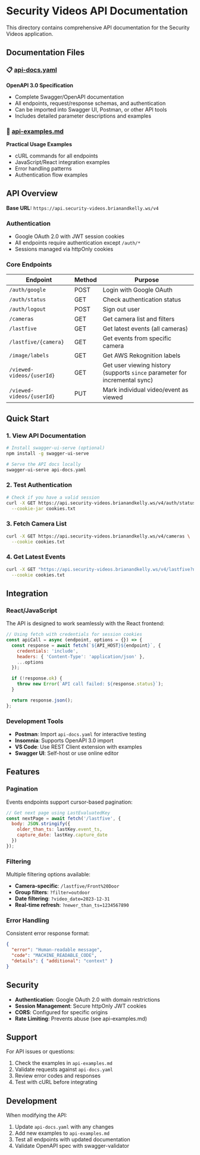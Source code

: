 # Security Videos API Documentation

This directory contains comprehensive API documentation for the Security Videos application.

## Documentation Files

### 📋 [api-docs.yaml](./api-docs.yaml)
**OpenAPI 3.0 Specification**
- Complete Swagger/OpenAPI documentation
- All endpoints, request/response schemas, and authentication
- Can be imported into Swagger UI, Postman, or other API tools
- Includes detailed parameter descriptions and examples

### 🔧 [api-examples.md](./api-examples.md)
**Practical Usage Examples**
- cURL commands for all endpoints
- JavaScript/React integration examples
- Error handling patterns
- Authentication flow examples

## API Overview

**Base URL:** `https://api.security-videos.brianandkelly.ws/v4`

### Authentication
- Google OAuth 2.0 with JWT session cookies
- All endpoints require authentication except `/auth/*`
- Sessions managed via httpOnly cookies

### Core Endpoints

| Endpoint | Method | Purpose |
|----------|--------|---------|
| `/auth/google` | POST | Login with Google OAuth |
| `/auth/status` | GET | Check authentication status |
| `/auth/logout` | POST | Sign out user |
| `/cameras` | GET | Get camera list and filters |
| `/lastfive` | GET | Get latest events (all cameras) |
| `/lastfive/{camera}` | GET | Get events from specific camera |
| `/image/labels` | GET | Get AWS Rekognition labels |
| `/viewed-videos/{userId}` | GET | Get user viewing history (supports `since` parameter for incremental sync) |
| `/viewed-videos/{userId}` | PUT | Mark individual video/event as viewed |

## Quick Start

### 1. View API Documentation
```bash
# Install swagger-ui-serve (optional)
npm install -g swagger-ui-serve

# Serve the API docs locally
swagger-ui-serve api-docs.yaml
```

### 2. Test Authentication
```bash
# Check if you have a valid session
curl -X GET https://api.security-videos.brianandkelly.ws/v4/auth/status \
  --cookie-jar cookies.txt
```

### 3. Fetch Camera List
```bash
curl -X GET https://api.security-videos.brianandkelly.ws/v4/cameras \
  --cookie cookies.txt
```

### 4. Get Latest Events
```bash
curl -X GET "https://api.security-videos.brianandkelly.ws/v4/lastfive?num_results=5" \
  --cookie cookies.txt
```

## Integration

### React/JavaScript
The API is designed to work seamlessly with the React frontend:

```javascript
// Using fetch with credentials for session cookies
const apiCall = async (endpoint, options = {}) => {
  const response = await fetch(`${API_HOST}${endpoint}`, {
    credentials: 'include',
    headers: { 'Content-Type': 'application/json' },
    ...options
  });

  if (!response.ok) {
    throw new Error(`API call failed: ${response.status}`);
  }

  return response.json();
};
```

### Development Tools
- **Postman**: Import `api-docs.yaml` for interactive testing
- **Insomnia**: Supports OpenAPI 3.0 import
- **VS Code**: Use REST Client extension with examples
- **Swagger UI**: Self-host or use online editor

## Features

### Pagination
Events endpoints support cursor-based pagination:
```javascript
// Get next page using LastEvaluatedKey
const nextPage = await fetch('/lastfive', {
  body: JSON.stringify({
    older_than_ts: lastKey.event_ts,
    capture_date: lastKey.capture_date
  })
});
```

### Filtering
Multiple filtering options available:
- **Camera-specific**: `/lastfive/Front%20Door`
- **Group filters**: `?filter=outdoor`
- **Date filtering**: `?video_date=2023-12-31`
- **Real-time refresh**: `?newer_than_ts=1234567890`

### Error Handling
Consistent error response format:
```json
{
  "error": "Human-readable message",
  "code": "MACHINE_READABLE_CODE",
  "details": { "additional": "context" }
}
```

## Security

- **Authentication**: Google OAuth 2.0 with domain restrictions
- **Session Management**: Secure httpOnly JWT cookies
- **CORS**: Configured for specific origins
- **Rate Limiting**: Prevents abuse (see api-examples.md)

## Support

For API issues or questions:
1. Check the examples in `api-examples.md`
2. Validate requests against `api-docs.yaml`
3. Review error codes and responses
4. Test with cURL before integrating

## Development

When modifying the API:
1. Update `api-docs.yaml` with any changes
2. Add new examples to `api-examples.md`
3. Test all endpoints with updated documentation
4. Validate OpenAPI spec with swagger-validator